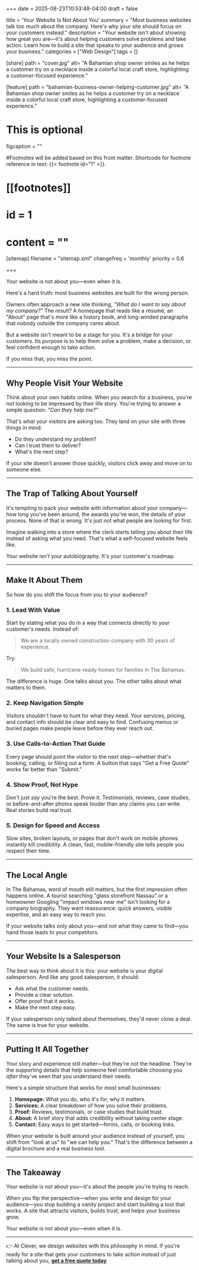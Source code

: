 +++
date = 2025-08-23T10:53:48-04:00
draft = false

title = 'Your Website Is Not About You'
summary = "Most business websites talk too much about the company. Here's why your site should focus on your customers instead."
description = "Your website isn't about showing how great you are—it's about helping customers solve problems and take action. Learn how to build a site that speaks to your audience and grows your business."
categories = ["Web Design"]
tags = []

[share]
path = "cover.jpg"
alt= "A Bahamian shop owner smiles as he helps a customer try on a necklace inside a colorful local craft store, highlighting a customer-focused experience."

[feature]
path = "bahamian-business-owner-helping-customer.jpg"
alt= "A Bahamian shop owner smiles as he helps a customer try on a necklace inside a colorful local craft store, highlighting a customer-focused experience."
# This is optional
figcaption = ""

#Footnotes will be added based on this front matter. Shortcode for footnote reference in text: {{< footnote id="1" >}}.

# [[footnotes]]
#   id = 1
#   content = ""

[sitemap]
  filename = "sitemap.xml"
  changefreq = 'monthly'
  priority = 0.6

+++

Your website is not about you—even when it is.  

Here's a hard truth: most business websites are built for the wrong person.  

Owners often approach a new site thinking, *"What do I want to say about my company?"* The result? A homepage that reads like a résumé, an "About" page that's more like a history book, and long-winded paragraphs that nobody outside the company cares about.  

But a website isn't meant to be a stage for you. It's a bridge for your customers. Its purpose is to help them solve a problem, make a decision, or feel confident enough to take action.  

If you miss that, you miss the point.  

---

## Why People Visit Your Website  

Think about your own habits online. When you search for a business, you're not looking to be impressed by their life story. You're trying to answer a simple question: *"Can they help me?"*  

That's what your visitors are asking too. They land on your site with three things in mind:  

- Do they understand my problem?  
- Can I trust them to deliver?  
- What's the next step?  

If your site doesn't answer those quickly, visitors click away and move on to someone else.  

---

## The Trap of Talking About Yourself  

It's tempting to pack your website with information about your company—how long you've been around, the awards you've won, the details of your process. None of that is wrong. It's just not what people are looking for first.  

Imagine walking into a store where the clerk starts telling you about their life instead of asking what you need. That's what a self-focused website feels like.  

Your website isn't your autobiography. It's your customer's roadmap.  

---

## Make It About Them  

So how do you shift the focus from you to your audience?  

### 1. Lead With Value  
Start by stating what you do in a way that connects directly to your customer's needs. Instead of:  

> We are a locally owned construction company with 30 years of experience.  

Try:  

> We build safe, hurricane-ready homes for families in The Bahamas. 

The difference is huge. One talks about you. The other talks about what matters to them.  

### 2. Keep Navigation Simple  
Visitors shouldn't have to hunt for what they need. Your services, pricing, and contact info should be clear and easy to find. Confusing menus or buried pages make people leave before they ever reach out.  

### 3. Use Calls-to-Action That Guide  
Every page should point the visitor to the next step—whether that's booking, calling, or filling out a form. A button that says "Get a Free Quote" works far better than "Submit."  

### 4. Show Proof, Not Hype  
Don't just *say* you're the best. Prove it. Testimonials, reviews, case studies, or before-and-after photos speak louder than any claims you can write. Real stories build real trust.  

### 5. Design for Speed and Access  
Slow sites, broken layouts, or pages that don't work on mobile phones instantly kill credibility. A clean, fast, mobile-friendly site tells people you respect their time.  

---

## The Local Angle  

In The Bahamas, word of mouth still matters, but the first impression often happens online. A tourist searching "glass storefront Nassau" or a homeowner Googling "impact windows near me" isn't looking for a company biography. They want reassurance: quick answers, visible expertise, and an easy way to reach you.  

If your website talks only about you—and not what they came to find—you hand those leads to your competitors.  

---

## Your Website Is a Salesperson  

The best way to think about it is this: your website is your digital salesperson. And like any good salesperson, it should:  

- Ask what the customer needs.  
- Provide a clear solution.  
- Offer proof that it works.  
- Make the next step easy.  

If your salesperson only talked about themselves, they'd never close a deal. The same is true for your website.  

---

## Putting It All Together  

Your story and experience still matter—but they're not the headline. They're the supporting details that help someone feel comfortable choosing you *after* they've seen that you understand their needs.  

Here's a simple structure that works for most small businesses:  

1. **Homepage:** What you do, who it's for, why it matters.  
2. **Services:** A clear breakdown of how you solve their problems.  
3. **Proof:** Reviews, testimonials, or case studies that build trust.  
4. **About:** A brief story that adds credibility without taking center stage.  
5. **Contact:** Easy ways to get started—forms, calls, or booking links.  

When your website is built around your audience instead of yourself, you shift from "look at us" to "we can help you." That's the difference between a digital brochure and a real business tool.  

---

## The Takeaway  

Your website is not about you—it's about the people you're trying to reach.  

When you flip the perspective—when you write and design for your audience—you stop building a vanity project and start building a tool that works. A site that attracts visitors, builds trust, and helps your business grow.  

Your website is not about you—even when it is.  

---

👉 At Clever, we design websites with this philosophy in mind. If you're ready for a site that gets your customers to take action instead of just talking about you, [**get a free quote today**](/contact-us/)